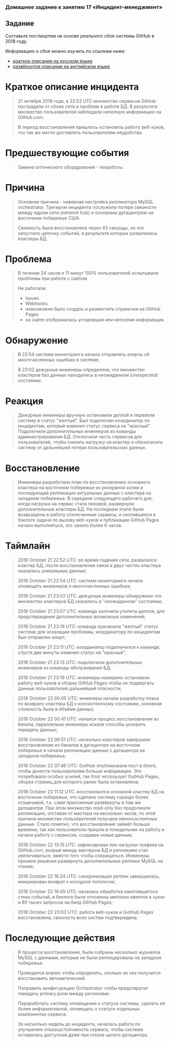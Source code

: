 ### Домашнее задание к занятию 17 «Инцидент-менеджмент»

## Задание

Составьте постмортем на основе реального сбоя системы GitHub в 2018 году.

Информацию о сбое можно изучить по ссылкам ниже:

- [краткое описание на русском языке](https://habr.com/ru/post/427301/)
- [развёрнутое описание на английском языке](https://github.blog/2018-10-30-oct21-post-incident-analysis/)


# Краткое описание инцидента
> 21 октября 2018 года, в 22:52 UTC множество сервисов GitHub пострадали от сбоев сети и проблем в работе БД. В результате множество пользователей наблюдали неполную информацию на GitHub.com.
>
> В период восстановления пришлось остановить работу веб-хуков, что так же могло доставлять пользователям неудобства.

# Предшествующие события

> Замена оптического оборудования - техработы.

# Причина 

> Основная причина - неверная настройка репликатора MySQL orchestrator. Тригером инцидента послужила потеря связности между ядром сети (network hub) и основным датацентром на восточном побережье США.
>
> Cвязность была восстановлена через 43 секунды, но это запустило цепочку событий, в результате которых развалились кластеры БД.

# Проблема

> В течение 24 часов и 11 минут 100% пользователей испытывали проблемы при работе с сайтом.
>
> Не работали:
>   - Issues
>   - Webhooks
>   - невозможно было создать и разместить странички на GitHub Pages
>   - на сайте отображалась устаревшая или неполная информация.

# Обнаружение

> В 22:54 система мониторинга начала отправлять алерты об многочисленных ошибках в системе.
>
> В 23:02 дежурные инженеры определили, что множество кластеров баз данных находились в неожиданном (unexpected) состоянии.

# Реакция

> Дежурные инженеры вручную остановили деплой и перевели систему в статус "желтый".
> Был подключен координатор по инцидентам, который изменил статус сервиса на "красный".
> Подключили дополнительных инженеров из команды администрирования БД.
> Отключили часть сервисов для пользователей, чтобы снизить нагрузку на кластер и обезопасить систему от дальнейшей потери пользовательских данных.

# Восстановление

> Инженеры разработали план по восстановлению основного кластера на восточном побережье из резервной копии и последующей репликации актуальных данных с кластера на западном побережье.
> В середине следующего рабочего дня, когда нагрузка на сервис стала пиковой, развернули дополнительные кластеры БД.
> На последнем этапе были возвращены в работу отключенные сервисы, и скопившиеся в бэклоге задачи по вызову веб-хуков и публикации GitHub Pages начали выполняться, это заняло более 6 часов.

# Таймлайн
> 2018 October 21 22:52 UTC: во время падения сети, развалился кластер БД, после восстановления связи в двух частях кластера оказались уникальные данные;

> 2018 October 21 22:54 UTC: система мониторинга начала оповещать инженеров о многочисленных ошибках;

> 2018 October 21 23:02 UTC: дежурные инженеры обнаружили что множество кластеров БД оказались в "неожиданном" состоянии;

> 2018 October 21 23:07 UTC: команда залочила утилиты деплоя, для предотвращения дополнительных возможных изменений;

> 2018 October 21 23:19 UTC: команда присвоила "желтый" статус системе для эскалации проблемы, координатору по инцидентам был отправлен алерт;

> 2018 October 21 23:11 UTC: координатор подключился к команде, спустя две минуты изменил статус на "красный";

> 2018 October 21 23:13 UTC: подключили дополнительных инженеров из команды обслуживания БД;

> 2018 October 21 23:19 UTC: инженеры намерено остановили работу веб-хуков и сборку GitHub Pages чтобы не подвергать данные пользователей дальнейшей опасности;

> 2018 October 22 00:05 UTC: инженеры начали разработку плана по возврату кластера БД к консистентному состоянию, основная сложность была в объёме данных;

> 2018 October 22 00:41 UTC: начался процесс восстановления из бекапа, параллельно инженеры искали способы ускорить передачу данных;

> 2018 October 22 06:51 UTC: несколько кластеров завершили восстановление из бекапов в датацентре на восточном побережье и начали репликацию данных с датацентра на западном побережье;

> 2018 October 22 07:46 UTC: GutHub опубликовали пост в блоге, чтобы донести пользователям больше информации. Это потребовало особых усилий, так блог использует GutHub Pages, сборка страниц для которого ранее была остановлена;

> 2018 October 22 11:12 UTC: восстановился основной кластер БД на восточном побережье, что сделало систему гораздо более отзывчивой, т.к. сами приложения развёрнуты в том же датацентре. При этом множество read-only баз продолжали репликацию, отставая от мастера на несколько часов, по этой причине множество пользователей получали неконсистентные данные. Стало понятно, что восстановление займёт больше времени, так как пользователи пришли в понедельник на работу и начали работу с сервисом, создавая новые данные;

> 2018 October 22 13:15 UTC: зафиксирован пик нагрузки трафика на GitHub.com, разрыв между мастером БД и репликами стал увеличиваться, вместо того чтобы сокращаться. Инженеры приняли решения развернуть дополнительные реплики MySQL на чтение;

> 2018 October 22 16:24 UTC: синхронизация реплик завершилась, инициирован возврат к исходной топологии;

> 2018 October 22 16:45 UTC: началась обработка накопившегося стека событий, в беклоге были отложены миллион ивентов в хуках и 80 тысяч запросов на билд GitHub Pages;

> 2018 October 22 23:03 UTC: работа веб-хуков и GutHub Pages восстановлена, связность всех систем подтверждена;

# Последующие действия

> В процессе восстановления, были собраны несколько журналов MySQL с данными, которые не были реплицированы на западное побережье.
>
> Проводится анализ чтобы определить, сколько их них получится восстановить автоматический.
>
> Поправить конфигурацию Orchestrator чтобы предотвратит передачу primary роли между регионами.
>
> Переработать систему оповещения о статусе системы, сделать её более информативной, оповещать о статусе отдельных компонентах сервиса.
>
> За несколько недель до инцидента, началась работа по улучшению отказоустойчивости сервиса, чтобы система оставалась доступной даже при отказе целого датацентра.


